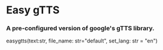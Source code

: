 #                  Easy gTTS

### A pre-configured version of google's gTTS library.

easygtts(text:str, 
         file_name: str="default", 
         set_lang: str = "en")
         
     

